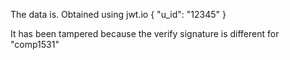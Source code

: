 The data is. Obtained using jwt.io
    {
        "u_id": "12345"
    }

It has been tampered because the verify signature is different for "comp1531"
